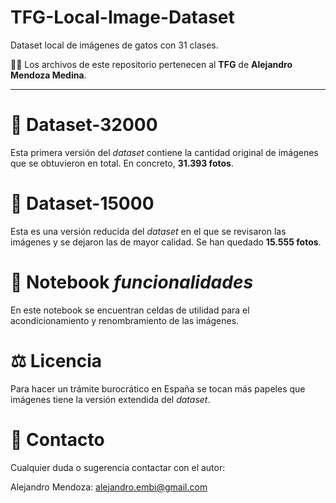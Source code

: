 # TFG-Local-Image-Dataset
Dataset local de imágenes de gatos con 31 clases.

🙋‍♂️ Los archivos de este repositorio pertenecen al **TFG** de **Alejandro Mendoza Medina**.

----------------------

# 📂 Dataset-32000

Esta primera versión del *dataset* contiene la cantidad original de imágenes que se obtuvieron en total. En concreto, **31.393 fotos**. 

# 📂 Dataset-15000

Esta es una versión reducida del *dataset* en el que se revisaron las imágenes y se dejaron las de mayor calidad. Se han quedado **15.555 fotos**.

# 📓 Notebook *funcionalidades*

En este notebook se encuentran celdas de utilidad para el acondicionamiento y renombramiento de las imágenes.

# ⚖️ Licencia

Para hacer un trámite burocrático en España se tocan más papeles que imágenes tiene la versión extendida del *dataset*.

# 👤 Contacto

Cualquier duda o sugerencia contactar con el autor:

Alejandro Mendoza: alejandro.embi@gmail.com